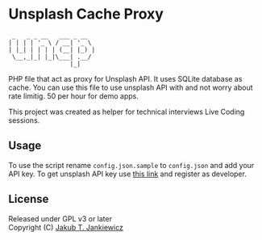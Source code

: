 # Unsplash Cache Proxy

```
 _   _ _ __   ___ _ __  
| | | | '_ \ / __| '_ \ 
| |_| | | | | (__| |_) |
 \__,_|_| |_|\___| .__/ 
                 |_|
```

PHP file that act as proxy for Unsplash API. It uses SQLite database as cache.
You can use this file to use unsplash API with and not worry about rate limitig.
50 per hour for demo apps.

This project was created as helper for technical interviews Live Coding sessions.

## Usage

To use the script rename `config.json.sample` to `config.json` and add your API
key. To get unsplash API key use [this link](https://unsplash.com/developers)
and register as developer.

## License

Released under GPL v3 or later<br/>
Copyright (C) [Jakub T. Jankiewicz](https://jakub.jankiewicz.org)

